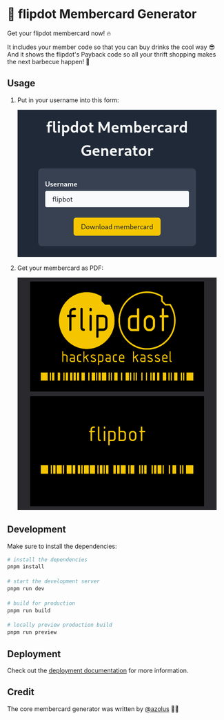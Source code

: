 # 🪪 flipdot Membercard Generator

Get your flipdot membercard now! 🔥

It includes your member code so that you can buy drinks the cool way 😎
And it shows the flipdot's Payback code so all your thrift shopping makes the next barbecue happen! 🤘

## Usage

1. Put in your username into this form:

    ![Input form](./docs/images/input.png)

2. Get your membercard as PDF:

    ![Output PDF](./docs/images/output.png)

## Development

Make sure to install the dependencies:

```bash
# install the dependencies
pnpm install

# start the development server
pnpm run dev

# build for production
pnpm run build

# locally preview production build
pnpm run preview
```

## Deployment

Check out the [deployment documentation](https://nuxt.com/docs/getting-started/deployment) for more information.

## Credit

The core membercard generator was written by [@azolus](https://github.com/azolus) 💛🖤
